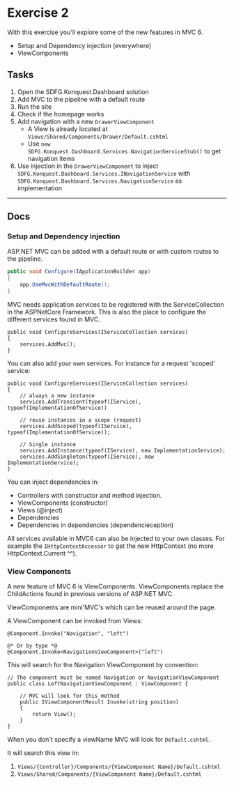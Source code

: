 # Exercise 2

With this exercise you'll explore some of the new features in MVC 6.

 - Setup and Dependency injection (everywhere)
 - ViewComponents

 ## Tasks

 1. Open the SDFG.Konquest.Dashboard solution
 2. Add MVC to the pipeline with a default route
 3. Run the site
 4. Check if the homepage works
 5. Add navigation with a new `DrawerViewComponent`
 	- A View is already located at `Views/Shared/Components/Drawer/Default.cshtml`
 	- Use `new SDFG.Konquest.Dashboard.Services.NavigationServiceStub()` to get navigation items
 6. Use injection in the `DrawerViewComponent` to inject `SDFG.Konquest.Dashboard.Services.INavigationService` with `SDFG.Konquest.Dashboard.Services.NavigationService` as implementation

--------------
## Docs

### Setup and Dependency injection

ASP.NET MVC can be added with a default route or with custom routes to the pipeline.
```C#
public void Configure(IApplicationBuilder app)
{
	app.UseMvcWithDefaultRoute();
}
```

MVC needs application services to be registered with the ServiceCollection in the ASPNetCore Framework.
This is also the place to configure the different services found in MVC.

```
public void ConfigureServices(IServiceCollection services)
{
    services.AddMvc();
}
```

You can also add your own services. For instance for a request 'scoped' service:

```
public void ConfigureServices(IServiceCollection services)
{
	// always a new instance
	services.AddTransient(typeof(IService), typeof(ImplementationOfService))

	// reuse instances in a scope (request)
    services.AddScoped(typeof(IService), typeof(ImplementationOfService));

    // Single instance
    services.AddInstance(typeof(IService), new ImplementationService);
    services.AddSingleton(typeof(IService), new ImplementationService);
}
```

You can inject dependencies in:
 - Controllers with constructor and method injection.
 - ViewComponents (constructor)
 - Views (@inject)
 - Dependencies
 - Dependencies in dependencies (dependencieception)

All services available in MVC6 can also be injected to your own classes. For example the `IHttpContextAccessor` to get the new HttpContext (no more HttpContext.Current ^^).

### View Components

A new feature of MVC 6 is ViewComponents. ViewComponents replace the ChildActions found in previous versions of ASP.NET MVC.

ViewComponents are mini'MVC's which can be reused around the page.

A ViewComponent can be invoked from Views:

```
@Component.Invoke("Navigation", "left")

@* Or by type *@
@Component.Invoke<NavigationViewComponent>("left")
```

This will search for the Navigation ViewComponent by convention:

```
// The component must be named Navigation or NavigationViewComponent
public class LeftNavigationViewComponent : ViewComponent {
	
	// MVC will look for this method
	public IViewComponentResult Invoke(string position)
    {
        return View();
    }
}
```

When you don't specify a viewName MVC will look for `Default.cshtml`.

It will search this view in:
 1. `Views/{Controller}/Components/{ViewComponent Name}/Default.cshtml`
 2. `Views/Shared/Components/{ViewComponent Name}/Default.cshtml`
